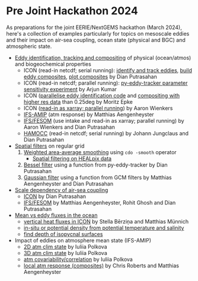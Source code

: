 # Pre Joint Hackathon 2024

As preparations for the joint EERIE/NextGEMS hackathon (March 2024), here's a collection of examples particularly for topics on mesoscale eddies and their impact on air-sea coupling, ocean state (physical and BGC) and atmospheric state. 
 - [Eddy identification, tracking and compositing](eddy_track_composite/README.md) of physical (ocean/atmos) and biogeochemical properties
    - ICON (read-in netcdf; serial running): [identify and track eddies](https://github.com/eerie-project/EERIE_hackathon_2023/blob/main/ICON/ICON-O/howto-IDtrackcompeddy-daily.ipynb), [build eddy composites](https://github.com/eerie-project/EERIE_hackathon_2023/blob/main/ICON/ICON-O/howto-eddycompositeotherfields-daily.ipynb), [plot composites](https://github.com/eerie-project/EERIE_hackathon_2023/blob/main/ICON/ICON-O/howto-plot-eddycompositesalongtrack-dm.ipynb) by Dian Putrasahan
    - ICON (read-in netcdf; parallel running): [py-eddy-tracker parameter sensitivity experiment](https://github.com/eerie-project/EERIE_hackathon_2023/tree/main/RESULTS/pyeddytracker_parallel_computing) by Arjun Kumar
    - ICON ([parallelise eddy identification code](eddy_track_composite/ICON/identify_fast.py) and [compositing with higher res data](eddy_track_composite/ICON/composite_tracks.py) than 0.25deg by Moritz Epke
    - ICON ([read-in as xarray; parallel running](https://github.com/eerie-project/EERIE_hackathon_2023/tree/main/RESULTS/pyeddytracker_xarray_dask_parallel)) by Aaron Wienkers
    - [IFS-AMIP](https://github.com/eerie-project/EERIE_hackathon_2023/blob/pre-joint-hackathon-2024/RESULTS/eddy_composites-short.ipynb) (atm response) by Matthias Aengenheyster
    - [IFS/FESOM](eddy_track_composite/IFS-FESOM/IDtrackeddy-daily-intake_IFSFESOM.ipynb) (use intake and read-in as xarray; parallel running) by Aaron Wienkers and Dian Putrasahan
    - [HAMOCC](eddy_track_composite/HAMOCC/README.md) (read-in netcdf; serial running) by Johann Jungclaus and Dian Putrasahan
 - [Spatial filters](mesoscale-air-sea-coupling/Spatial_Filters/README.md) on regular grid
    1. [Weighted area-average smoothing](mesoscale-air-sea-coupling/Spatial_Filters/README.md#weighted-area-average-smoothing-using-cdo) using `cdo -smooth` operator
        - [Spatial filtering on HEALpix data](mesoscale-air-sea-coupling/Spatial_Filters/README.md#bonus-spatial-filtering-on-healpix-data)
    2. [Bessel filter](mesoscale-air-sea-coupling/Spatial_Filters/README.md#bessel-filter) using a function from py-eddy-tracker by Dian Putrasahan
    3. [Gaussian filter](mesoscale-air-sea-coupling/Spatial_Filters/README.md#gaussian-filter) using a function from GCM filters by Matthias Aengenheyster and Dian Putrasahan
 - [Scale dependency of air-sea coupling](mesoscale-air-sea-coupling/README.md)
    - [ICON](mesoscale-air-sea-coupling/ICON/README.md) by Dian Putrasahan
    - [IFS/FESOM](mesoscale-air-sea-coupling/IFS-FESOM/README.md) by Matthias Aengenheyster, Rohit Ghosh and Dian Putrasahan
- [Mean vs eddy fluxes in the ocean](mean_eddy_flux/README.md)
    - [vertical heat fluxes in ICON](https://github.com/eerie-project/EERIE_hackathon_2023/blob/main/RESULTS/vertical_heat_flux_ICON_WP6_hackathon.ipynb) by Stella Bērziņa and Matthias Münnich
    - [in-situ or potential density from potential temperature and salinity](mean_eddy_flux/#in-situ-or-potential-density)
    - [find depth of isopycnal surfaces](mean_eddy_flux/#depth-of-isopycnal-surfaces)
- Impact of eddies on atmosphere mean state (IFS-AMIP)
    - [2D atm clim state](https://github.com/eerie-project/EERIE_hackathon_2023/blob/pre-joint-hackathon-2024/RESULTS/IFS_AMIP_atmosresponse_to_SST_forcing_djf_clmdiff.ipynb) by Iuliia Polkova
    - [3D atm clim state](https://github.com/eerie-project/EERIE_hackathon_2023/blob/pre-joint-hackathon-2024/RESULTS/IFS_AMIP_atmosresponse_to_SST_forcing_djf_clmdiff_3D.ipynb) by Iuliia Polkova
    - [atm covariability/correlation](https://github.com/eerie-project/EERIE_hackathon_2023/blob/pre-joint-hackathon-2024/RESULTS/IFS_AMIP_atmosresponse_to_SST_forcing_djf_correlation.ipynb) by Iuliia Polkova
    - [local atm response (composites)](https://github.com/eerie-project/EERIE_hackathon_2023/blob/pre-joint-hackathon-2024/RESULTS/IFS_AMIP_composites.ipynb) by Chris Roberts and Matthias Aengenheyster
 
